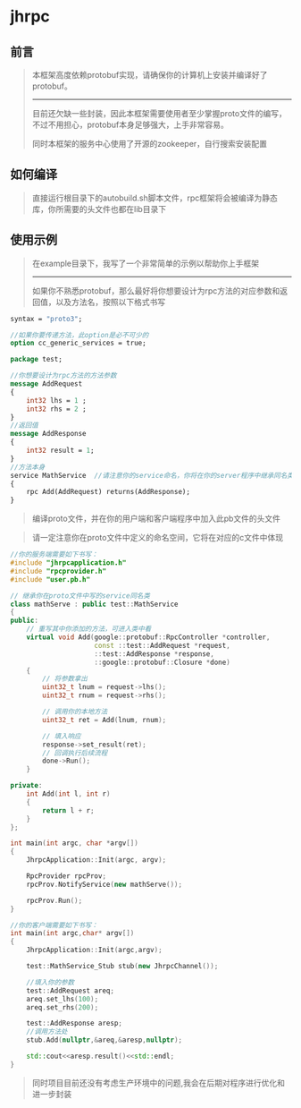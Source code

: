 # jhrpc

## 前言



>  本框架高度依赖protobuf实现，请确保你的计算机上安装并编译好了protobuf。
>
>  ----
>
>  目前还欠缺一些封装，因此本框架需要使用者至少掌握proto文件的编写，不过不用担心，protobuf本身足够强大，上手非常容易。
>
>  同时本框架的服务中心使用了开源的zookeeper，自行搜索安装配置

## 如何编译

> 直接运行根目录下的autobuild.sh脚本文件，rpc框架将会被编译为静态库，你所需要的头文件也都在lib目录下

## 使用示例

> 在example目录下，我写了一个非常简单的示例以帮助你上手框架
>
> ---
>
> 如果你不熟悉protobuf，那么最好将你想要设计为rpc方法的对应参数和返回值，以及方法名，按照以下格式书写

```protobuf
syntax = "proto3";

//如果你要传递方法，此option是必不可少的
option cc_generic_services = true;

package test;  

//你想要设计为rpc方法的方法参数
message AddRequest
{
    int32 lhs = 1 ;
    int32 rhs = 2 ;
}
//返回值
message AddResponse
{
    int32 result = 1;
}
//方法本身
service MathService  //请注意你的service命名，你将在你的server程序中继承同名类
{
    rpc Add(AddRequest) returns(AddResponse);
}
```

> 编译proto文件，并在你的用户端和客户端程序中加入此pb文件的头文件

> 请一定注意你在proto文件中定义的命名空间，它将在对应的c文件中体现

```c++
//你的服务端需要如下书写：
#include "jhrpcapplication.h"
#include "rpcprovider.h"
#include "user.pb.h"

// 继承你在proto文件中写的service同名类
class mathServe : public test::MathService
{
public:
    // 重写其中你添加的方法，可进入类中看
    virtual void Add(google::protobuf::RpcController *controller,
                     const ::test::AddRequest *request,
                     ::test::AddResponse *response,
                     ::google::protobuf::Closure *done)
    {
        // 将参数拿出
        uint32_t lnum = request->lhs();
        uint32_t rnum = request->rhs();

        // 调用你的本地方法
        uint32_t ret = Add(lnum, rnum);

        // 填入响应
        response->set_result(ret);
        // 回调执行后续流程
        done->Run();
    }

private:
    int Add(int l, int r)
    {
        return l + r;
    }
};

int main(int argc, char *argv[])
{
    JhrpcApplication::Init(argc, argv);

    RpcProvider rpcProv;
    rpcProv.NotifyService(new mathServe());

    rpcProv.Run();
}
```

```c++
//你的客户端需要如下书写：
int main(int argc,char* argv[])
{
    JhrpcApplication::Init(argc,argv);

    test::MathService_Stub stub(new JhrpcChannel());

    //填入你的参数
    test::AddRequest areq;
    areq.set_lhs(100);
    areq.set_rhs(200);

    test::AddResponse aresp;
    //调用方法处
    stub.Add(nullptr,&areq,&aresp,nullptr);

    std::cout<<aresp.result()<<std::endl;
}
```

> 同时项目目前还没有考虑生产环境中的问题,我会在后期对程序进行优化和进一步封装

